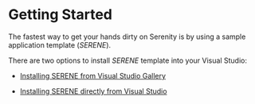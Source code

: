 # Getting Started

The fastest way to get your hands dirty on Serenity is by using a sample application template (*SERENE*).

There are two options to install *SERENE* template into your Visual Studio:

* [Installing SERENE from Visual Studio Gallery](installing_serene_from_visual_studio_gallery.md)

* [Installing SERENE directly from Visual Studio](installing_serene_directly_from_visual_studio.md)


